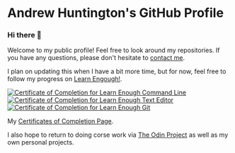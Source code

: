 # Andrew Huntington's GitHub Profile
### Hi there 👋

Welcome to my public profile! Feel free to look around my repositories. If you have any questions, please don't hesitate to [contact me](mailto:andrew.huntington@gmail.com).

I plan on updating this when I have a bit more time, but for now, feel free to follow my progress on [Learn Engough!](https://www.learnenough.com/).

<a href="https://www.learnenough.com/certificates/strugglebunny"><img src="https://www.learnenough.com/certificates/strugglebunny/command-line-tutorial.svg" alt="Certificate of Completion for Learn Enough Command Line"></a><a href="https://www.learnenough.com/certificates/strugglebunny"><img src="https://www.learnenough.com/certificates/strugglebunny/text-editor-tutorial.svg" alt="Certificate of Completion for Learn Enough Text Editor"></a><a href="https://www.learnenough.com/certificates/strugglebunny"><img src="https://www.learnenough.com/certificates/strugglebunny/git-tutorial.svg" alt="Certificate of Completion for Learn Enough Git"></a>

My [Certificates of Completion Page](https://www.learnenough.com/certificates/strugglebunny).

I also hope to return to doing corse work via [The Odin Project](https://www.theodinproject.com/) as well as my own personal projects.

<!--
**AndrewHuntington/AndrewHuntington** is a ✨ _special_ ✨ repository because its `README.md` (this file) appears on your GitHub profile.

Here are some ideas to get you started:

- 🔭 I’m currently working on ...
- 🌱 I’m currently learning ...
- 👯 I’m looking to collaborate on ...
- 🤔 I’m looking for help with ...
- 💬 Ask me about ...
- 📫 How to reach me: ...
- 😄 Pronouns: ...
- ⚡ Fun fact: ...
-->
